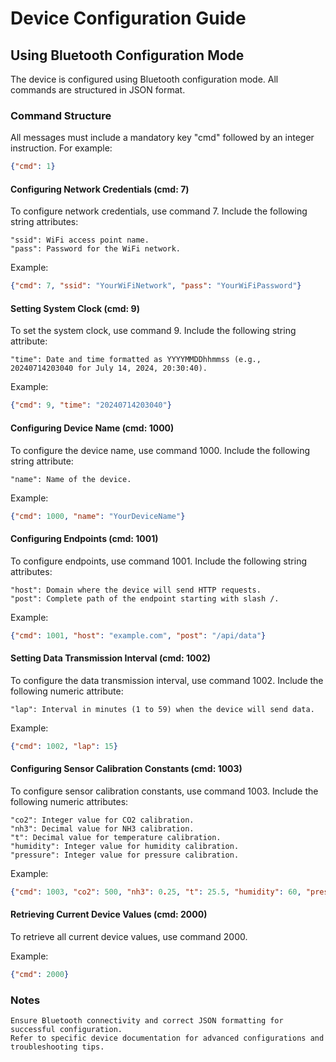 # Device Configuration Guide

## Using Bluetooth Configuration Mode

The device is configured using Bluetooth configuration mode. All commands are structured in JSON format.

### Command Structure

All messages must include a mandatory key "cmd" followed by an integer instruction. For example:

```json
{"cmd": 1}
```

#### Configuring Network Credentials (cmd: 7)

To configure network credentials, use command 7. Include the following string attributes:

	"ssid": WiFi access point name.
	"pass": Password for the WiFi network.

Example:

```json
{"cmd": 7, "ssid": "YourWiFiNetwork", "pass": "YourWiFiPassword"}
```

#### Setting System Clock (cmd: 9)

To set the system clock, use command 9. Include the following string attribute:

	"time": Date and time formatted as YYYYMMDDhhmmss (e.g., 20240714203040 for July 14, 2024, 20:30:40).

Example:

```json
{"cmd": 9, "time": "20240714203040"}
```

#### Configuring Device Name (cmd: 1000)

To configure the device name, use command 1000. Include the following string attribute:

	"name": Name of the device.

Example:

```json
{"cmd": 1000, "name": "YourDeviceName"}
```

#### Configuring Endpoints (cmd: 1001)

To configure endpoints, use command 1001. Include the following string attributes:

	"host": Domain where the device will send HTTP requests.
	"post": Complete path of the endpoint starting with slash /.

Example:

```json
{"cmd": 1001, "host": "example.com", "post": "/api/data"}
```

#### Setting Data Transmission Interval (cmd: 1002)

To configure the data transmission interval, use command 1002. Include the following numeric attribute:

	"lap": Interval in minutes (1 to 59) when the device will send data.

Example:

```json
{"cmd": 1002, "lap": 15}
```

#### Configuring Sensor Calibration Constants (cmd: 1003)

To configure sensor calibration constants, use command 1003. Include the following numeric attributes:

	"co2": Integer value for CO2 calibration.
	"nh3": Decimal value for NH3 calibration.
	"t": Decimal value for temperature calibration.
	"humidity": Integer value for humidity calibration.
	"pressure": Integer value for pressure calibration.

Example:

```json
{"cmd": 1003, "co2": 500, "nh3": 0.25, "t": 25.5, "humidity": 60, "pressure": 1013}
```

#### Retrieving Current Device Values (cmd: 2000)

To retrieve all current device values, use command 2000.

Example:

```json
{"cmd": 2000}
```

### Notes

	Ensure Bluetooth connectivity and correct JSON formatting for successful configuration.
	Refer to specific device documentation for advanced configurations and troubleshooting tips.
